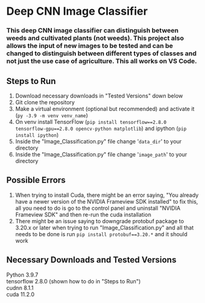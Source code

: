 # Deep CNN Image Classifier
### This deep CNN image classifier can distinguish between weeds and cultivated plants (not weeds). This project also allows the input of new images to be tested and can be changed to distinguish between different types of classes and not just the use case of agriculture. This all works on VS Code.

## Steps to Run
1. Download necessary downloads in "Tested Versions" down below  
2. Git clone the repository  
3. Make a virtual environment (optional but recommended) and activate it (```py -3.9 -m venv venv_name```) 
4. On venv install TensorFlow (```pip install tensorflow==2.8.0 tensorflow-gpu==2.8.0 opencv-python matplotlib```) and ipython (```pip install ipython```)  
5. Inside the "Image_Classification.py" file change '```data_dir```' to your directory 
6. Inside the "Image_Classification.py" file change '```image_path```' to your directory

## Possible Errors
1. When trying to install Cuda, there might be an error saying, "You already have a newer version of the NVIDIA Frameview SDK installed" to fix this, all you need to do is go to the control panel and uninstall "NVIDIA Frameview SDK" and then re-run the cuda installation
2. There might be an issue saying to downgrade protobuf package to 3.20.x or later when trying to run "Image_Classification.py" and all that needs to be done is run ```pip install protobuf==3.20.*``` and it should work

## Necessary Downloads and Tested Versions 
Python 3.9.7           
tensorflow 2.8.0 (shown how to do in "Steps to Run")  
cudnn 8.1.1    
cuda 11.2.0   

